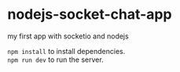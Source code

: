 # nodejs-socket-chat-app
my first app with socketio and nodejs

`npm install` to install dependencies.<br>
`npm run dev` to run the server.
